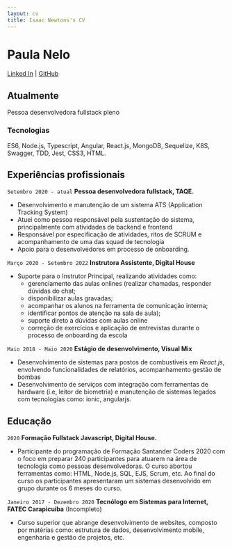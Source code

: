 ```yaml
---
layout: cv
title: Isaac Newtons's CV
---
```

# Paula Nelo

<div id="webaddress">
<a href="https://www.linkedin.com/in/paula-nelo">Linked In</a>
| <a href="https://github.com/paulanelo">GitHub</a>
</div>

## Atualmente

Pessoa desenvolvedora fullstack pleno

### Tecnologias

ES6, Node.js, Typescript, Angular, React.js, MongoDB, Sequelize, K8S, Swagger, TDD, Jest, CSS3, HTML.

## Experiências profissionais

`Setembro 2020 - atual`
__Pessoa desenvolvedora fullstack, TAQE.__

- Desenvolvimento e manutenção de um sistema ATS (Application Tracking System)
- Atuei como pessoa responsável pela sustentação do sistema, principalmente com atividades de backend e frontend
- Responsável por especificação de atividades, ritos de SCRUM e acompanhamento de uma das squad de tecnologia
- Apoio para o desenvolvedores em processo de onboarding.

`Março 2020 - Setembro 2022`
__Instrutora Assistente, Digital House__

- Suporte para o Instrutor Principal, realizando atividades como:
  - gerenciamento das aulas onlines (realizar chamadas, responder dúvidas do chat;
  - disponibilizar aulas gravadas;
  - acompanhar os alunos na ferramenta de comunicação interna;
  - identificar pontos de atenção na sala de aula);
  - suporte direto a dúvidas com aulas online
  - correção de exercícios e aplicação de entrevistas durante o processo de onboarding da escola

`Maio 2018 - Maio 2020`
__Estágio de desenvolvimento, Visual Mix__

- Desenvolvimento de sistemas para postos de combustíveis em *React.js*, envolvendo funcionalidades de relatórios, acompanhamento gestão de bombas
- Desenvolvimento de serviços com integração com ferramentas de hardware (i.e, leitor de biometria) e manutenção de sistemas legados com tecnologias como: ionic, angularjs.

## Educação

`2020`
__Formação Fullstack Javascript, Digital House.__

- Participante do programação de Formação Santander Coders 2020 com o foco em preparar 240 participantes para atuarem na área de tecnologia como pessoas desenvolvedoras. O curso abortou ferramentas como: HTML, Node.js, SQL, EJS, Scrum, etc. Ao final do curso os participantes apresentaram um sistemas desenvolvido em grupo durante os 6 meses do curso.

`Janeiro 2017 - Dezembro 2020`
__Tecnólogo em Sistemas para Internet, FATEC Carapicuíba__ (Incompleto)

- Curso superior que abrange desenvolvimento de websites, composto por matérias como: estrutura de dados, desenvolvimento mobile, engenharia e gestão de projetos, etc.
